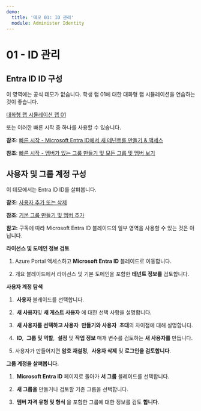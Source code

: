 ```yaml
---
demo:
  title: '데모 01: ID 관리'
  module: Administer Identity
---
```


# 01 - ID 관리

## Entra ID ID 구성

이 영역에는 공식 데모가 없습니다.  학생 랩 01에 대한 대화형 랩 시뮬레이션을 연습하는 것이 좋습니다. 

[대화형 랩 시뮬레이션 랩 01](https://mslabs.cloudguides.com/guides/AZ-104%20Exam%20Guide%20-%20Microsoft%20Azure%20Administrator%20Exercise%201)

또는 이러한 빠른 시작 중 하나를 사용할 수 있습니다. 

**참조**: [빠른 시작 - Microsoft Entra ID에서 새 테넌트를 만들기 & 액세스](https://docs.microsoft.com/azure/active-directory/fundamentals/active-directory-access-create-new-tenant)

**참조**: [빠른 시작 - 멤버가 있는 그룹 만들기 및 모든 그룹 및 멤버 보기](https://docs.microsoft.com/azure/active-directory/fundamentals/active-directory-groups-view-azure-portal)

## 사용자 및 그룹 계정 구성

이 데모에서는 Entra ID ID를 살펴봅니다.

**참조**: [사용자 추가 또는 삭제](https://docs.microsoft.com/azure/active-directory/fundamentals/add-users-azure-active-directory)

**참조**: [기본 그룹 만들기 및 멤버 추가](https://docs.microsoft.com/azure/active-directory/fundamentals/active-directory-groups-create-azure-portal#create-a-basic-group-and-add-members)

**참고:** 구독에 따라 Microsoft Entra ID 블레이드의 일부 영역을 사용할 수 있는 것은 아닙니다. 

**라이선스 및 도메인 정보 검토**

1.  Azure Portal 액세스하고 **Microsoft Entra ID** 블레이드로 이동합니다.

2.  개요 블레이드에서 라이선스 및 기본 도메인을 포함한 **테넌트 정보를** 검토합니다.

**사용자 계정 탐색**

1.   **사용자** 블레이드를 선택합니다.

2.   **새 사용자**및 **새 게스트 사용자** 에 대한 선택 사항을 설명합니다.

3.   **새 사용자를 선택하고 사용자**  **만들기와 사용자**  **초대**의 차이점에 대해 설명합니다.

4.   **ID**,  **그룹 및 역할**,  **설정** 및 **작업 정보** 매개 변수를 검토하는 **새 사용자를** 만듭니다.

5.  사용자가 만들어지면 **암호 재설정**,  **사용자 삭제** 및 **로그인을 검토합니다**.

**그룹 계정을 살펴봅니다.**

1.   **Microsoft Entra ID** 페이지로 돌아가 **서 그룹** 블레이드를 선택합니다.

2.   **새 그룹을** 만들거나 검토할 기존 그룹을 선택합니다.

3.   **멤버 자격 유형 및 형식** 을 포함한 그룹에 대한 정보를 검토 **합니다**.
